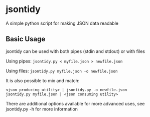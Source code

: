 # jsontidy
A simple python script for making JSON data readable

## Basic Usage

jsontidy can be used with both pipes (stdin and stdout) or with files

Using pipes:
`jsontidy.py < myfile.json > newfile.json`

Using files:
`jsontidy.py myfile.json -o newfile.json`

It is also possible to mix and match:
```
<json producing utility> | jsontidy.py -o newfile.json
jsontidy.py myfile.json | <json consuming utility>
```

There are additional options available for more advanced uses, see jsontidy.py -h for more information
